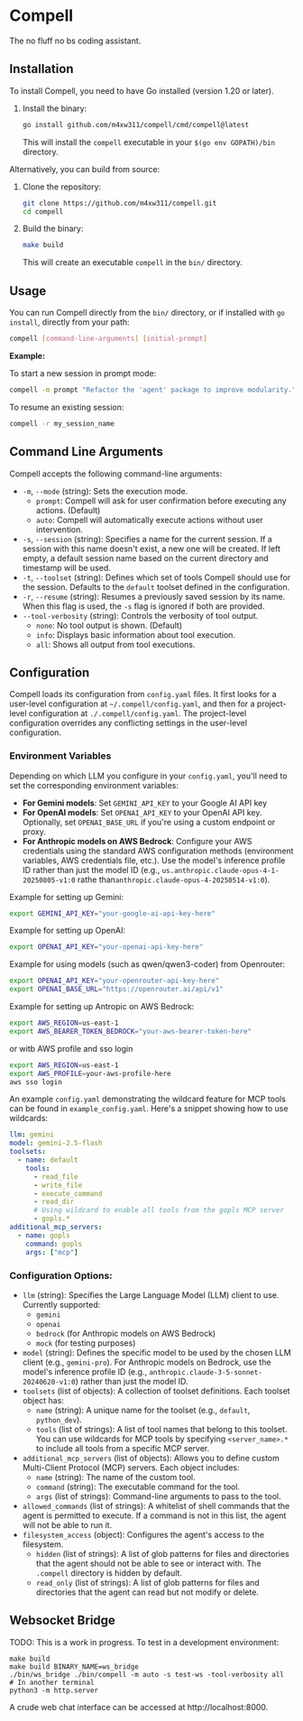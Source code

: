 # Compell
The no fluff no bs coding assistant.

## Installation

To install Compell, you need to have Go installed (version 1.20 or later).

1. Install the binary:
   ```bash
   go install github.com/m4xw311/compell/cmd/compell@latest
   ```
   This will install the `compell` executable in your `$(go env GOPATH)/bin` directory.

Alternatively, you can build from source:

1. Clone the repository:
   ```bash
   git clone https://github.com/m4xw311/compell.git
   cd compell
   ```
2. Build the binary:
   ```bash
   make build
   ```
   This will create an executable `compell` in the `bin/` directory.

## Usage

You can run Compell directly from the `bin/` directory, or if installed with `go install`, directly from your path:

```bash
compell [command-line-arguments] [initial-prompt]
```

**Example:**

To start a new session in prompt mode:
```bash
compell -m prompt "Refactor the 'agent' package to improve modularity."
```

To resume an existing session:
```bash
compell -r my_session_name
```

## Command Line Arguments

Compell accepts the following command-line arguments:

*   `-m`, `--mode` (string): Sets the execution mode.
    *   `prompt`: Compell will ask for user confirmation before executing any actions. (Default)
    *   `auto`: Compell will automatically execute actions without user intervention.
*   `-s`, `--session` (string): Specifies a name for the current session. If a session with this name doesn't exist, a new one will be created. If left empty, a default session name based on the current directory and timestamp will be used.
*   `-t`, `--toolset` (string): Defines which set of tools Compell should use for the session. Defaults to the `default` toolset defined in the configuration.
*   `-r`, `--resume` (string): Resumes a previously saved session by its name. When this flag is used, the `-s` flag is ignored if both are provided.
*   `--tool-verbosity` (string): Controls the verbosity of tool output.
    *   `none`: No tool output is shown. (Default)
    *   `info`: Displays basic information about tool execution.
    *   `all`: Shows all output from tool executions.

## Configuration

Compell loads its configuration from `config.yaml` files. It first looks for a user-level configuration at `~/.compell/config.yaml`, and then for a project-level configuration at `./.compell/config.yaml`. The project-level configuration overrides any conflicting settings in the user-level configuration.

### Environment Variables

Depending on which LLM you configure in your `config.yaml`, you'll need to set the corresponding environment variables:

* **For Gemini models**: Set `GEMINI_API_KEY` to your Google AI API key
* **For OpenAI models**: Set `OPENAI_API_KEY` to your OpenAI API key. Optionally, set `OPENAI_BASE_URL` if you're using a custom endpoint or proxy.
* **For Anthropic models on AWS Bedrock**: Configure your AWS credentials using the standard AWS configuration methods (environment variables, AWS credentials file, etc.). Use the model's inference profile ID rather than just the model ID (e.g., `us.anthropic.claude-opus-4-1-20250805-v1:0` rathe than`anthropic.claude-opus-4-20250514-v1:0`).

Example for setting up Gemini:
```bash
export GEMINI_API_KEY="your-google-ai-api-key-here"
```

Example for setting up OpenAI:
```bash
export OPENAI_API_KEY="your-openai-api-key-here"
```

Example for using models (such as qwen/qwen3-coder) from Openrouter:
```bash
export OPENAI_API_KEY="your-openrouter-api-key-here"
export OPENAI_BASE_URL="https://openrouter.ai/api/v1"
```

Example for setting up Antropic on AWS Bedrock:
```bash
export AWS_REGION=us-east-1
export AWS_BEARER_TOKEN_BEDROCK="your-aws-bearer-token-here"
```
or witb AWS profile and sso login
```bash
export AWS_REGION=us-east-1
export AWS_PROFILE=your-aws-profile-here
aws sso login
```

An example `config.yaml` demonstrating the wildcard feature for MCP tools can be found in `example_config.yaml`. Here's a snippet showing how to use wildcards:

```yaml
llm: gemini
model: gemini-2.5-flash
toolsets:
  - name: default
    tools:
      - read_file
      - write_file
      - execute_command
      - read_dir
      # Using wildcard to enable all tools from the gopls MCP server
      - gopls.*
additional_mcp_servers:
  - name: gopls
    command: gopls
    args: ["mcp"]
```

### Configuration Options:

*   `llm` (string): Specifies the Large Language Model (LLM) client to use. Currently supported:
    *   `gemini`
    *   `openai`
    *   `bedrock` (for Anthropic models on AWS Bedrock)
    *   `mock` (for testing purposes)
*   `model` (string): Defines the specific model to be used by the chosen LLM client (e.g., `gemini-pro`). For Anthropic models on Bedrock, use the model's inference profile ID (e.g., `anthropic.claude-3-5-sonnet-20240620-v1:0`) rather than just the model ID.
*   `toolsets` (list of objects): A collection of toolset definitions. Each toolset object has:
    *   `name` (string): A unique name for the toolset (e.g., `default`, `python_dev`).
    *   `tools` (list of strings): A list of tool names that belong to this toolset. You can use wildcards for MCP tools by specifying `<server_name>.*` to include all tools from a specific MCP server.
*   `additional_mcp_servers` (list of objects): Allows you to define custom Multi-Client Protocol (MCP) servers. Each object includes:
    *   `name` (string): The name of the custom tool.
    *   `command` (string): The executable command for the tool.
    *   `args` (list of strings): Command-line arguments to pass to the tool.
*   `allowed_commands` (list of strings): A whitelist of shell commands that the agent is permitted to execute. If a command is not in this list, the agent will not be able to run it.
*   `filesystem_access` (object): Configures the agent's access to the filesystem.
    *   `hidden` (list of strings): A list of glob patterns for files and directories that the agent should not be able to see or interact with. The `.compell` directory is hidden by default.
    *   `read_only` (list of strings): A list of glob patterns for files and directories that the agent can read but not modify or delete.

## Websocket Bridge
TODO: This is a work in progress.
To test in a development environment:
```
make build
make build BINARY_NAME=ws_bridge
./bin/ws_bridge ./bin/compell -m auto -s test-ws -tool-verbosity all
# In another terminal
python3 -m http.server
```
A crude web chat interface can be accessed at http://localhost:8000.
